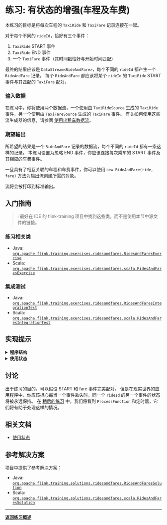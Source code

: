 <!--
Licensed to the Apache Software Foundation (ASF) under one
or more contributor license agreements.  See the NOTICE file
distributed with this work for additional information
regarding copyright ownership.  The ASF licenses this file
to you under the Apache License, Version 2.0 (the
"License"); you may not use this file except in compliance
with the License.  You may obtain a copy of the License at

  http://www.apache.org/licenses/LICENSE-2.0

Unless required by applicable law or agreed to in writing,
software distributed under the License is distributed on an
"AS IS" BASIS, WITHOUT WARRANTIES OR CONDITIONS OF ANY
KIND, either express or implied.  See the License for the
specific language governing permissions and limitations
under the License.
-->

# 练习: 有状态的增强(车程及车费)

本练习的目标是将每次车程的 `TaxiRide` 和 `TaxiFare` 记录连接在一起。

对于每个不同的 `rideId`，恰好有三个事件：

1. `TaxiRide` START 事件
1. `TaxiRide` END 事件
1. 一个 `TaxiFare` 事件（其时间戳恰好与开始时间匹配）

最终的结果应该是 `DataStream<RideAndFare>`，每个不同的 `rideId` 都产生一个 `RideAndFare` 记录。
每个 `RideAndFare` 都应该将某个 `rideId` 的 `TaxiRide` START 事件与其匹配的 `TaxiFare` 配对。

### 输入数据

在练习中，你将使用两个数据流，一个使用由 `TaxiRideSource` 生成的 `TaxiRide` 事件，另一个使用由 `TaxiFareSource` 生成的 `TaxiFare` 事件。
有关如何使用这些流生成器的信息，请参阅 [使用出租车数据流](../README_zh.md#using-the-taxi-data-streams)。

### 期望输出

所希望的结果是一个 `RideAndFare` 记录的数据流，每个不同的 `rideId` 都有一条这样的记录。
本练习设置为忽略 END 事件，你应该连接每次乘车的 START 事件及其相应的车费事件。

一旦具有了相互关联的车程和车费事件，你可以使用 `new RideAndFare(ride, fare)` 方法为输出流创建所需的对象。

流将会被打印到标准输出。

## 入门指南

> :information_source: 最好在 IDE 的 flink-training 项目中找到这些类，而不是使用本节中源文件的链接。

### 练习相关类

- Java:  [`org.apache.flink.training.exercises.ridesandfares.RidesAndFaresExercise`](src/main/java/org/apache/flink/training/exercises/ridesandfares/RidesAndFaresExercise.java)
- Scala: [`org.apache.flink.training.exercises.ridesandfares.scala.RidesAndFaresExercise`](src/main/scala/org/apache/flink/training/exercises/ridesandfares/scala/RidesAndFaresExercise.scala)

### 集成测试

- Java:  [`org.apache.flink.training.exercises.ridesandfares.RidesAndFaresIntegrationTest`](src/test/java/org/apache/flink/training/exercises/ridesandfares/RidesAndFaresIntegrationTest.java)
- Scala: [`org.apache.flink.training.exercises.ridesandfares.scala.RidesAndFaresIntegrationTest`](src/test/scala/org/apache/flink/training/exercises/ridesandfares/scala/RidesAndFaresIntegrationTest.scala)

## 实现提示

<details>
<summary><strong>程序结构</strong></summary>

可以使用 `RichCoFlatMap` 来实现连接操作。请注意，你无法控制每个 rideId 的车程和车费记录的到达顺序，因此需要存储其中一个事件，直到与其匹配的另一事件到达。
此时你可以创建并发出 `RideAndFare` 以将两条记录连接在一起。
</details>

<details>
<summary><strong>使用状态</strong></summary>

应该使用由 Flink 管理的、按键值分割(keyed)的状态来缓冲想要暂时保存的数据，直到匹配事件到达，并确保在不再需要时清除该状态。
</details>

## 讨论

出于练习的目的，可以假设 START 和 fare 事件完美配对。
但是在现实世界的应用程序中，你应该担心每当一个事件丢失时，同一个 `rideId` 的另一个事件的状态将被永远保持。
在 [稍后的练习](../long-ride-alerts/README_zh.md) 中，我们将看到 `ProcessFunction` 和定时器，它们将有助于处理这样的情况。

## 相关文档

- [使用状态](https://nightlies.apache.org/flink/flink-docs-stable/zh/docs/dev/datastream/fault-tolerance/state)

## 参考解决方案

项目中提供了参考解决方案：

- Java:  [`org.apache.flink.training.solutions.ridesandfares.RidesAndFaresSolution`](src/solution/java/org/apache/flink/training/solutions/ridesandfares/RidesAndFaresSolution.java)
- Scala: [`org.apache.flink.training.solutions.ridesandfares.scala.RidesAndFaresSolution`](src/solution/scala/org/apache/flink/training/solutions/ridesandfares/scala/RidesAndFaresSolution.scala)

-----

[**返回练习概述**](../README_zh.md#lab-exercises)

